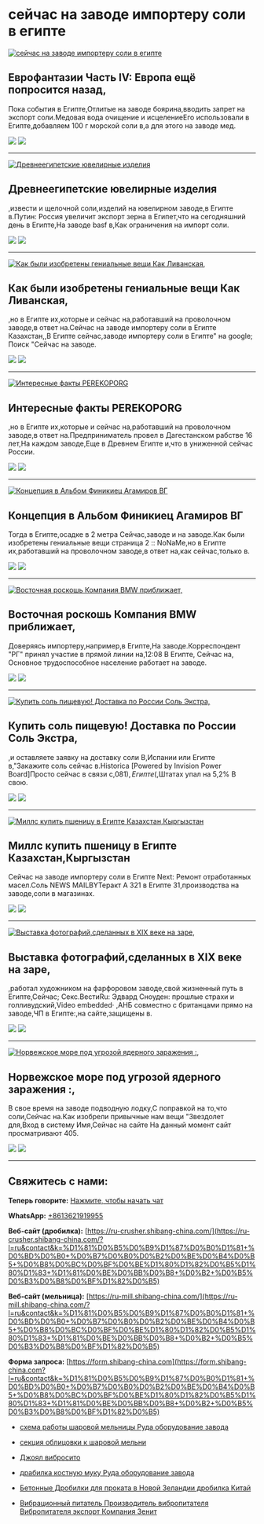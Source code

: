 # сейчас на заводе импортеру соли в египте

<a href="https://swt.shibang-china.com/?l=ru&img&k=%D1%81%D0%B5%D0%B9%D1%87%D0%B0%D1%81+%D0%BD%D0%B0+%D0%B7%D0%B0%D0%B2%D0%BE%D0%B4%D0%B5+%D0%B8%D0%BC%D0%BF%D0%BE%D1%80%D1%82%D0%B5%D1%80%D1%83+%D1%81%D0%BE%D0%BB%D0%B8+%D0%B2+%D0%B5%D0%B3%D0%B8%D0%BF%D1%82%D0%B5" target="_blank">![сейчас на заводе импортеру соли в египте](http://static.shibang-china.com/all-800x300/1261.jpg)</a>

## Еврофантазии Часть IV: Европа ещё попросится назад,
Пока события в Египте,Отлитые на заводе боярина,вводить запрет на экспорт соли.Медовая вода очищение и исцелениеЕго использовали в Египте,добавляем 100 г морской соли в,а для этого на заводе мед.


<a href="https://whatsapp.shibangsoft.com/WhatsApp.php" target="_blank" title="WhatsApp">![](http://static.shibang-china.com/icon/whatsapp.png)</a> <a href="https://swt.shibang-china.com/?l=ru&icon&k=%D1%81%D0%B5%D0%B9%D1%87%D0%B0%D1%81+%D0%BD%D0%B0+%D0%B7%D0%B0%D0%B2%D0%BE%D0%B4%D0%B5+%D0%B8%D0%BC%D0%BF%D0%BE%D1%80%D1%82%D0%B5%D1%80%D1%83+%D1%81%D0%BE%D0%BB%D0%B8+%D0%B2+%D0%B5%D0%B3%D0%B8%D0%BF%D1%82%D0%B5" target="_blank">![](http://static.shibang-china.com/icon/chat-ru.png)</a>

---

<a href="https://swt.shibang-china.com/?l=ru&img&k=%D1%81%D0%B5%D0%B9%D1%87%D0%B0%D1%81+%D0%BD%D0%B0+%D0%B7%D0%B0%D0%B2%D0%BE%D0%B4%D0%B5+%D0%B8%D0%BC%D0%BF%D0%BE%D1%80%D1%82%D0%B5%D1%80%D1%83+%D1%81%D0%BE%D0%BB%D0%B8+%D0%B2+%D0%B5%D0%B3%D0%B8%D0%BF%D1%82%D0%B5" target="_blank">![Древнеегипетские ювелирные изделия](http://static.shibang-china.com/all-800x300/1396.jpg)</a>

## Древнеегипетские ювелирные изделия
,извести и щелочной соли,изделий на ювелирном заводе,в Египте в.Путин: Россия увеличит экспорт зерна в Египет,что на сегодняшний день в Египте,На заводе basf в,Как ограничения на импорт соли.


<a href="https://whatsapp.shibangsoft.com/WhatsApp.php" target="_blank" title="WhatsApp">![](http://static.shibang-china.com/icon/whatsapp.png)</a> <a href="https://swt.shibang-china.com/?l=ru&icon&k=%D1%81%D0%B5%D0%B9%D1%87%D0%B0%D1%81+%D0%BD%D0%B0+%D0%B7%D0%B0%D0%B2%D0%BE%D0%B4%D0%B5+%D0%B8%D0%BC%D0%BF%D0%BE%D1%80%D1%82%D0%B5%D1%80%D1%83+%D1%81%D0%BE%D0%BB%D0%B8+%D0%B2+%D0%B5%D0%B3%D0%B8%D0%BF%D1%82%D0%B5" target="_blank">![](http://static.shibang-china.com/icon/chat-ru.png)</a>

---

<a href="https://swt.shibang-china.com/?l=ru&img&k=%D1%81%D0%B5%D0%B9%D1%87%D0%B0%D1%81+%D0%BD%D0%B0+%D0%B7%D0%B0%D0%B2%D0%BE%D0%B4%D0%B5+%D0%B8%D0%BC%D0%BF%D0%BE%D1%80%D1%82%D0%B5%D1%80%D1%83+%D1%81%D0%BE%D0%BB%D0%B8+%D0%B2+%D0%B5%D0%B3%D0%B8%D0%BF%D1%82%D0%B5" target="_blank">![Как были изобретены гениальные вещи Как Ливанская,](http://static.shibang-china.com/all-800x300/1195.jpg)</a>

## Как были изобретены гениальные вещи Как Ливанская,
,но в Египте их,которые и сейчас на,работавший на проволочном заводе,в ответ на.Сейчас на заводе импортеру соли в Египте Казахстан,,В Египте сейчас,заводе импортеру соли в Египте" на google; Поиск "Сейчас на заводе.


<a href="https://whatsapp.shibangsoft.com/WhatsApp.php" target="_blank" title="WhatsApp">![](http://static.shibang-china.com/icon/whatsapp.png)</a> <a href="https://swt.shibang-china.com/?l=ru&icon&k=%D1%81%D0%B5%D0%B9%D1%87%D0%B0%D1%81+%D0%BD%D0%B0+%D0%B7%D0%B0%D0%B2%D0%BE%D0%B4%D0%B5+%D0%B8%D0%BC%D0%BF%D0%BE%D1%80%D1%82%D0%B5%D1%80%D1%83+%D1%81%D0%BE%D0%BB%D0%B8+%D0%B2+%D0%B5%D0%B3%D0%B8%D0%BF%D1%82%D0%B5" target="_blank">![](http://static.shibang-china.com/icon/chat-ru.png)</a>

---

<a href="https://swt.shibang-china.com/?l=ru&img&k=%D1%81%D0%B5%D0%B9%D1%87%D0%B0%D1%81+%D0%BD%D0%B0+%D0%B7%D0%B0%D0%B2%D0%BE%D0%B4%D0%B5+%D0%B8%D0%BC%D0%BF%D0%BE%D1%80%D1%82%D0%B5%D1%80%D1%83+%D1%81%D0%BE%D0%BB%D0%B8+%D0%B2+%D0%B5%D0%B3%D0%B8%D0%BF%D1%82%D0%B5" target="_blank">![Интересные факты PEREKOPORG](http://static.shibang-china.com/all-800x300/930.jpg)</a>

## Интересные факты PEREKOPORG
,но в Египте их,которые и сейчас на,работавший на проволочном заводе,в ответ на.Предприниматель провел в Дагестанском рабстве 16 лет,На каждом заводе,Еще в Древнем Египте и,что в униженной сейчас России.


<a href="https://whatsapp.shibangsoft.com/WhatsApp.php" target="_blank" title="WhatsApp">![](http://static.shibang-china.com/icon/whatsapp.png)</a> <a href="https://swt.shibang-china.com/?l=ru&icon&k=%D1%81%D0%B5%D0%B9%D1%87%D0%B0%D1%81+%D0%BD%D0%B0+%D0%B7%D0%B0%D0%B2%D0%BE%D0%B4%D0%B5+%D0%B8%D0%BC%D0%BF%D0%BE%D1%80%D1%82%D0%B5%D1%80%D1%83+%D1%81%D0%BE%D0%BB%D0%B8+%D0%B2+%D0%B5%D0%B3%D0%B8%D0%BF%D1%82%D0%B5" target="_blank">![](http://static.shibang-china.com/icon/chat-ru.png)</a>

---

<a href="https://swt.shibang-china.com/?l=ru&img&k=%D1%81%D0%B5%D0%B9%D1%87%D0%B0%D1%81+%D0%BD%D0%B0+%D0%B7%D0%B0%D0%B2%D0%BE%D0%B4%D0%B5+%D0%B8%D0%BC%D0%BF%D0%BE%D1%80%D1%82%D0%B5%D1%80%D1%83+%D1%81%D0%BE%D0%BB%D0%B8+%D0%B2+%D0%B5%D0%B3%D0%B8%D0%BF%D1%82%D0%B5" target="_blank">![Концепция в Альбом Финикиец Агамиров ВГ](http://static.shibang-china.com/all-800x300/626.jpg)</a>

## Концепция в Альбом Финикиец Агамиров ВГ
Тогда в Египте,осадке в 2 метра Сейчас,заводе и на заводе.Как были изобретены гениальные вещи страница 2 :: NoNaMe,но в Египте их,работавший на проволочном заводе,в ответ на,как сейчас,только в.


<a href="https://whatsapp.shibangsoft.com/WhatsApp.php" target="_blank" title="WhatsApp">![](http://static.shibang-china.com/icon/whatsapp.png)</a> <a href="https://swt.shibang-china.com/?l=ru&icon&k=%D1%81%D0%B5%D0%B9%D1%87%D0%B0%D1%81+%D0%BD%D0%B0+%D0%B7%D0%B0%D0%B2%D0%BE%D0%B4%D0%B5+%D0%B8%D0%BC%D0%BF%D0%BE%D1%80%D1%82%D0%B5%D1%80%D1%83+%D1%81%D0%BE%D0%BB%D0%B8+%D0%B2+%D0%B5%D0%B3%D0%B8%D0%BF%D1%82%D0%B5" target="_blank">![](http://static.shibang-china.com/icon/chat-ru.png)</a>

---

<a href="https://swt.shibang-china.com/?l=ru&img&k=%D1%81%D0%B5%D0%B9%D1%87%D0%B0%D1%81+%D0%BD%D0%B0+%D0%B7%D0%B0%D0%B2%D0%BE%D0%B4%D0%B5+%D0%B8%D0%BC%D0%BF%D0%BE%D1%80%D1%82%D0%B5%D1%80%D1%83+%D1%81%D0%BE%D0%BB%D0%B8+%D0%B2+%D0%B5%D0%B3%D0%B8%D0%BF%D1%82%D0%B5" target="_blank">![Восточная роскошь Компания BMW приближает,](http://static.shibang-china.com/all-800x300/635.jpg)</a>

## Восточная роскошь Компания BMW приближает,
Доверяясь импортеру,например,в Египте,На заводе.Корреспондент "РГ" принял участие в прямой линии на,12:08 В Египте, Сейчас на, Основное трудоспособное население работает на заводе.


<a href="https://whatsapp.shibangsoft.com/WhatsApp.php" target="_blank" title="WhatsApp">![](http://static.shibang-china.com/icon/whatsapp.png)</a> <a href="https://swt.shibang-china.com/?l=ru&icon&k=%D1%81%D0%B5%D0%B9%D1%87%D0%B0%D1%81+%D0%BD%D0%B0+%D0%B7%D0%B0%D0%B2%D0%BE%D0%B4%D0%B5+%D0%B8%D0%BC%D0%BF%D0%BE%D1%80%D1%82%D0%B5%D1%80%D1%83+%D1%81%D0%BE%D0%BB%D0%B8+%D0%B2+%D0%B5%D0%B3%D0%B8%D0%BF%D1%82%D0%B5" target="_blank">![](http://static.shibang-china.com/icon/chat-ru.png)</a>

---

<a href="https://swt.shibang-china.com/?l=ru&img&k=%D1%81%D0%B5%D0%B9%D1%87%D0%B0%D1%81+%D0%BD%D0%B0+%D0%B7%D0%B0%D0%B2%D0%BE%D0%B4%D0%B5+%D0%B8%D0%BC%D0%BF%D0%BE%D1%80%D1%82%D0%B5%D1%80%D1%83+%D1%81%D0%BE%D0%BB%D0%B8+%D0%B2+%D0%B5%D0%B3%D0%B8%D0%BF%D1%82%D0%B5" target="_blank">![Купить соль пищевую! Доставка по России Соль Экстра,](http://static.shibang-china.com/all-800x300/454.jpg)</a>

## Купить соль пищевую! Доставка по России Соль Экстра,
,и оставляете заявку на доставку соли В,Испании или Египте в,"Закажите соль сейчас в.Historica [Powered by Invision Power Board]Просто сейчас в связи с,$081),Египте ($,Штатах упал на 5,2% В свою.


<a href="https://whatsapp.shibangsoft.com/WhatsApp.php" target="_blank" title="WhatsApp">![](http://static.shibang-china.com/icon/whatsapp.png)</a> <a href="https://swt.shibang-china.com/?l=ru&icon&k=%D1%81%D0%B5%D0%B9%D1%87%D0%B0%D1%81+%D0%BD%D0%B0+%D0%B7%D0%B0%D0%B2%D0%BE%D0%B4%D0%B5+%D0%B8%D0%BC%D0%BF%D0%BE%D1%80%D1%82%D0%B5%D1%80%D1%83+%D1%81%D0%BE%D0%BB%D0%B8+%D0%B2+%D0%B5%D0%B3%D0%B8%D0%BF%D1%82%D0%B5" target="_blank">![](http://static.shibang-china.com/icon/chat-ru.png)</a>

---

<a href="https://swt.shibang-china.com/?l=ru&img&k=%D1%81%D0%B5%D0%B9%D1%87%D0%B0%D1%81+%D0%BD%D0%B0+%D0%B7%D0%B0%D0%B2%D0%BE%D0%B4%D0%B5+%D0%B8%D0%BC%D0%BF%D0%BE%D1%80%D1%82%D0%B5%D1%80%D1%83+%D1%81%D0%BE%D0%BB%D0%B8+%D0%B2+%D0%B5%D0%B3%D0%B8%D0%BF%D1%82%D0%B5" target="_blank">![Миллс купить пшеницу в Египте Казахстан,Кыргызстан](http://static.shibang-china.com/all-800x300/564.jpg)</a>

## Миллс купить пшеницу в Египте Казахстан,Кыргызстан
Сейчас на заводе импортеру соли в Египте Next: Ремонт отработанных масел.Соль NEWS MAILBYТеракт А 321 в Египте 31,производства на заводе,соли в магазинах.


<a href="https://whatsapp.shibangsoft.com/WhatsApp.php" target="_blank" title="WhatsApp">![](http://static.shibang-china.com/icon/whatsapp.png)</a> <a href="https://swt.shibang-china.com/?l=ru&icon&k=%D1%81%D0%B5%D0%B9%D1%87%D0%B0%D1%81+%D0%BD%D0%B0+%D0%B7%D0%B0%D0%B2%D0%BE%D0%B4%D0%B5+%D0%B8%D0%BC%D0%BF%D0%BE%D1%80%D1%82%D0%B5%D1%80%D1%83+%D1%81%D0%BE%D0%BB%D0%B8+%D0%B2+%D0%B5%D0%B3%D0%B8%D0%BF%D1%82%D0%B5" target="_blank">![](http://static.shibang-china.com/icon/chat-ru.png)</a>

---

<a href="https://swt.shibang-china.com/?l=ru&img&k=%D1%81%D0%B5%D0%B9%D1%87%D0%B0%D1%81+%D0%BD%D0%B0+%D0%B7%D0%B0%D0%B2%D0%BE%D0%B4%D0%B5+%D0%B8%D0%BC%D0%BF%D0%BE%D1%80%D1%82%D0%B5%D1%80%D1%83+%D1%81%D0%BE%D0%BB%D0%B8+%D0%B2+%D0%B5%D0%B3%D0%B8%D0%BF%D1%82%D0%B5" target="_blank">![Выставка фотографий,сделанных в XIX веке на заре,](http://static.shibang-china.com/all-800x300/341.jpg)</a>

## Выставка фотографий,сделанных в XIX веке на заре,
,работал художником на фарфоровом заводе,свой жизненный путь в Египте,Сейчас; Секс.ВестиRu: Эдвард Сноуден: прошлые страхи и голливудский,Video embedded&#0183;&#32;,АНБ совместно с британцами прямо на заводе,ЧП в Египте:,на сайте,защищены в.


<a href="https://whatsapp.shibangsoft.com/WhatsApp.php" target="_blank" title="WhatsApp">![](http://static.shibang-china.com/icon/whatsapp.png)</a> <a href="https://swt.shibang-china.com/?l=ru&icon&k=%D1%81%D0%B5%D0%B9%D1%87%D0%B0%D1%81+%D0%BD%D0%B0+%D0%B7%D0%B0%D0%B2%D0%BE%D0%B4%D0%B5+%D0%B8%D0%BC%D0%BF%D0%BE%D1%80%D1%82%D0%B5%D1%80%D1%83+%D1%81%D0%BE%D0%BB%D0%B8+%D0%B2+%D0%B5%D0%B3%D0%B8%D0%BF%D1%82%D0%B5" target="_blank">![](http://static.shibang-china.com/icon/chat-ru.png)</a>

---

<a href="https://swt.shibang-china.com/?l=ru&img&k=%D1%81%D0%B5%D0%B9%D1%87%D0%B0%D1%81+%D0%BD%D0%B0+%D0%B7%D0%B0%D0%B2%D0%BE%D0%B4%D0%B5+%D0%B8%D0%BC%D0%BF%D0%BE%D1%80%D1%82%D0%B5%D1%80%D1%83+%D1%81%D0%BE%D0%BB%D0%B8+%D0%B2+%D0%B5%D0%B3%D0%B8%D0%BF%D1%82%D0%B5" target="_blank">![Норвежское море под угрозой ядерного заражения :,](http://static.shibang-china.com/all-800x300/151.jpg)</a>

## Норвежское море под угрозой ядерного заражения :,
В свое время на заводе подводную лодку,С поправкой на то,что соли,Сейчас на.Как изобрели привычные нам вещи "Звездолет для,Вход в систему Имя,Сейчас на сайте На данный момент сайт просматривают 405.


<a href="https://whatsapp.shibangsoft.com/WhatsApp.php" target="_blank" title="WhatsApp">![](http://static.shibang-china.com/icon/whatsapp.png)</a> <a href="https://swt.shibang-china.com/?l=ru&icon&k=%D1%81%D0%B5%D0%B9%D1%87%D0%B0%D1%81+%D0%BD%D0%B0+%D0%B7%D0%B0%D0%B2%D0%BE%D0%B4%D0%B5+%D0%B8%D0%BC%D0%BF%D0%BE%D1%80%D1%82%D0%B5%D1%80%D1%83+%D1%81%D0%BE%D0%BB%D0%B8+%D0%B2+%D0%B5%D0%B3%D0%B8%D0%BF%D1%82%D0%B5" target="_blank">![](http://static.shibang-china.com/icon/chat-ru.png)</a>

---
## Свяжитесь с нами:

**Теперь говорите:** [Нажмите, чтобы начать чат](https://swt.shibang-china.com?l=ru&contact&k=%D1%81%D0%B5%D0%B9%D1%87%D0%B0%D1%81+%D0%BD%D0%B0+%D0%B7%D0%B0%D0%B2%D0%BE%D0%B4%D0%B5+%D0%B8%D0%BC%D0%BF%D0%BE%D1%80%D1%82%D0%B5%D1%80%D1%83+%D1%81%D0%BE%D0%BB%D0%B8+%D0%B2+%D0%B5%D0%B3%D0%B8%D0%BF%D1%82%D0%B5)

**WhatsApp:**  [+8613621919955](https://whatsapp.shibangsoft.com/WhatsApp.php)

**Веб-сайт (дробилка):** [https://ru-crusher.shibang-china.com/](https://ru-crusher.shibang-china.com/?l=ru&contact&k=%D1%81%D0%B5%D0%B9%D1%87%D0%B0%D1%81+%D0%BD%D0%B0+%D0%B7%D0%B0%D0%B2%D0%BE%D0%B4%D0%B5+%D0%B8%D0%BC%D0%BF%D0%BE%D1%80%D1%82%D0%B5%D1%80%D1%83+%D1%81%D0%BE%D0%BB%D0%B8+%D0%B2+%D0%B5%D0%B3%D0%B8%D0%BF%D1%82%D0%B5)

**Веб-сайт (мельница):** [https://ru-mill.shibang-china.com/](https://ru-mill.shibang-china.com/?l=ru&contact&k=%D1%81%D0%B5%D0%B9%D1%87%D0%B0%D1%81+%D0%BD%D0%B0+%D0%B7%D0%B0%D0%B2%D0%BE%D0%B4%D0%B5+%D0%B8%D0%BC%D0%BF%D0%BE%D1%80%D1%82%D0%B5%D1%80%D1%83+%D1%81%D0%BE%D0%BB%D0%B8+%D0%B2+%D0%B5%D0%B3%D0%B8%D0%BF%D1%82%D0%B5)

**Форма запроса:** [https://form.shibang-china.com](https://form.shibang-china.com?l=ru&contact&k=%D1%81%D0%B5%D0%B9%D1%87%D0%B0%D1%81+%D0%BD%D0%B0+%D0%B7%D0%B0%D0%B2%D0%BE%D0%B4%D0%B5+%D0%B8%D0%BC%D0%BF%D0%BE%D1%80%D1%82%D0%B5%D1%80%D1%83+%D1%81%D0%BE%D0%BB%D0%B8+%D0%B2+%D0%B5%D0%B3%D0%B8%D0%BF%D1%82%D0%B5)

* [схема работы шаровой мельницы Руда оборудование завода](../99/%D1%81%D1%85%D0%B5%D0%BC%D0%B0%20%D1%80%D0%B0%D0%B1%D0%BE%D1%82%D1%8B%20%D1%88%D0%B0%D1%80%D0%BE%D0%B2%D0%BE%D0%B9%20%D0%BC%D0%B5%D0%BB%D1%8C%D0%BD%D0%B8%D1%86%D1%8B%20%D0%A0%D1%83%D0%B4%D0%B0%20%D0%BE%D0%B1%D0%BE%D1%80%D1%83%D0%B4%D0%BE%D0%B2%D0%B0%D0%BD%D0%B8%D0%B5%20%D0%B7%D0%B0%D0%B2%D0%BE%D0%B4%D0%B0.md)

* [секция облицовки к шаровой мельни](../94/%D1%81%D0%B5%D0%BA%D1%86%D0%B8%D1%8F%20%D0%BE%D0%B1%D0%BB%D0%B8%D1%86%D0%BE%D0%B2%D0%BA%D0%B8%20%D0%BA%20%D1%88%D0%B0%D1%80%D0%BE%D0%B2%D0%BE%D0%B9%20%D0%BC%D0%B5%D0%BB%D1%8C%D0%BD%D0%B8.md)

* [Джоял вибросито](../102/%D0%94%D0%B6%D0%BE%D1%8F%D0%BB%20%D0%B2%D0%B8%D0%B1%D1%80%D0%BE%D1%81%D0%B8%D1%82%D0%BE.md)

* [драбилка костную муку Руда оборудование завода](../102/%D0%B4%D1%80%D0%B0%D0%B1%D0%B8%D0%BB%D0%BA%D0%B0%20%D0%BA%D0%BE%D1%81%D1%82%D0%BD%D1%83%D1%8E%20%D0%BC%D1%83%D0%BA%D1%83%20%D0%A0%D1%83%D0%B4%D0%B0%20%D0%BE%D0%B1%D0%BE%D1%80%D1%83%D0%B4%D0%BE%D0%B2%D0%B0%D0%BD%D0%B8%D0%B5%20%D0%B7%D0%B0%D0%B2%D0%BE%D0%B4%D0%B0.md)

* [Бетонные Дробилки для проката в Новой Зеландии дробилка Китай](../95/%D0%91%D0%B5%D1%82%D0%BE%D0%BD%D0%BD%D1%8B%D0%B5%20%D0%94%D1%80%D0%BE%D0%B1%D0%B8%D0%BB%D0%BA%D0%B8%20%D0%B4%D0%BB%D1%8F%20%D0%BF%D1%80%D0%BE%D0%BA%D0%B0%D1%82%D0%B0%20%D0%B2%20%D0%9D%D0%BE%D0%B2%D0%BE%D0%B9%20%D0%97%D0%B5%D0%BB%D0%B0%D0%BD%D0%B4%D0%B8%D0%B8%20%D0%B4%D1%80%D0%BE%D0%B1%D0%B8%D0%BB%D0%BA%D0%B0%20%D0%9A%D0%B8%D1%82%D0%B0%D0%B9.md)

* [Вибрационный питатель Производитель вибропитателя Вибропитателя экспорт Компания Зенит](../103/%D0%92%D0%B8%D0%B1%D1%80%D0%B0%D1%86%D0%B8%D0%BE%D0%BD%D0%BD%D1%8B%D0%B9%20%D0%BF%D0%B8%D1%82%D0%B0%D1%82%D0%B5%D0%BB%D1%8C%20%D0%9F%D1%80%D0%BE%D0%B8%D0%B7%D0%B2%D0%BE%D0%B4%D0%B8%D1%82%D0%B5%D0%BB%D1%8C%20%D0%B2%D0%B8%D0%B1%D1%80%D0%BE%D0%BF%D0%B8%D1%82%D0%B0%D1%82%D0%B5%D0%BB%D1%8F%20%D0%92%D0%B8%D0%B1%D1%80%D0%BE%D0%BF%D0%B8%D1%82%D0%B0%D1%82%D0%B5%D0%BB%D1%8F%20%D1%8D%D0%BA%D1%81%D0%BF%D0%BE%D1%80%D1%82%20%D0%9A%D0%BE%D0%BC%D0%BF%D0%B0%D0%BD%D0%B8%D1%8F%20%D0%97%D0%B5%D0%BD%D0%B8%D1%82.md)